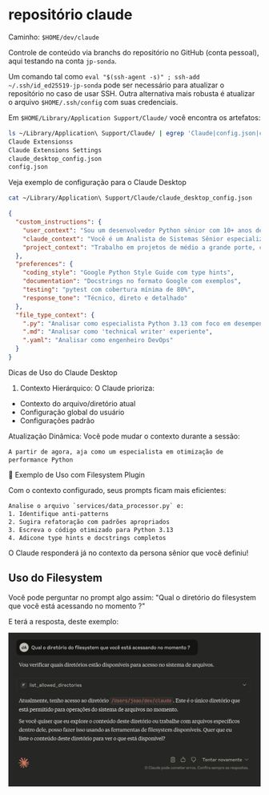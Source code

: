 # repositório claude

Caminho: `$HOME/dev/claude`

Controle de conteúdo via branchs do repositório no GitHub (conta pessoal), aqui testando na conta `jp-sonda`.

Um comando tal como `eval "$(ssh-agent -s)" ; ssh-add ~/.ssh/id_ed25519-jp-sonda` pode ser necessário para
atualizar o repositório no caso de usar SSH. Outra alternativa mais robusta é atualizar o arquivo `$HOME/.ssh/config`
com suas credenciais.

Em `$HOME/Library/Application Support/Claude/` você encontra os artefatos:

```bash
ls ~/Library/Application\ Support/Claude/ | egrep 'Claude|config.json|claude_desktop_config.json'
Claude Extensionss
Claude Extensions Settings
claude_desktop_config.json
config.json
```

Veja exemplo de configuração para o Claude Desktop

```bash
cat ~/Library/Application\ Support/Claude/claude_desktop_config.json
```

```json
{
  "custom_instructions": {
    "user_context": "Sou um desenvolvedor Python sênior com 10+ anos de experiência, especializado em arquitetura de software, refatoração e boas práticas. Trabalho principalmente com Python 3.13, FastAPI, Svelte, SvelteKit, SQLAlchemy, Pydantic, Polars, pyarrow e análise de dados.",
    "claude_context": "Você é um Analista de Sistemas Sênior especializado em Python 3.13. Forneça análises técnicas detalhadas, sugira padrões de projeto apropriados, aplique princípios SOLID e sempre considere performance e mantenabilidade. Seja direto e técnico, com exemplos de código práticos.",
    "project_context": "Trabalho em projetos de médio a grande porte, com foco em código limpo, testes automatizados estilo BDD e documentação completa. Prefiro soluções pragmáticas em vez de academicamente perfeitas."
  },
  "preferences": {
    "coding_style": "Google Python Style Guide com type hints",
    "documentation": "Docstrings no formato Google com exemplos",
    "testing": "pytest com cobertura mínima de 80%",
    "response_tone": "Técnico, direto e detalhado"
  },
  "file_type_context": {
    ".py": "Analisar como especialista Python 3.13 com foco em desempenho e qualidade de código",
    ".md": "Analisar como 'technical writer' experiente",
    ".yaml": "Analisar como engenheiro DevOps"
  }
}
```

Dicas de Uso do Claude Desktop

1. Contexto Hierárquico: O Claude prioriza:

- Contexto do arquivo/diretório atual
- Configuração global do usuário
- Configurações padrão

Atualização Dinâmica: Você pode mudar o contexto durante a sessão:

```text
A partir de agora, aja como um especialista em otimização de performance Python
```

🚀 Exemplo de Uso com Filesystem Plugin

Com o contexto configurado, seus prompts ficam mais eficientes:

```text
Analise o arquivo `services/data_processor.py` e:
1. Identifique anti-patterns
2. Sugira refatoração com padrões apropriados
3. Escreva o código otimizado para Python 3.13
4. Adicone type hints e docstrings completos
```

O Claude responderá já no contexto da persona sênior que você definiu!

## Uso do Filesystem

Você pode perguntar no prompt algo assim: "Qual o diretório do filesystem que você está acessando no momento ?"

E terá a resposta, deste exemplo:

![filesystem prompt](docs/filesystem.png)
